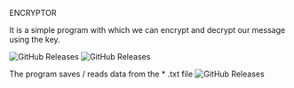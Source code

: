 ENCRYPTOR

It is a simple program with which we can encrypt and decrypt our message using the key.

![GitHub Releases](https://github.com/Biniobiniasty/Java/blob/main/ScreenShoot/Screenshoot1.png)
![GitHub Releases](https://github.com/Biniobiniasty/Java/blob/main/ScreenShoot/Screenshoot2.png)

The program saves / reads data from the * .txt file
![GitHub Releases](https://github.com/Biniobiniasty/Java/blob/main/ScreenShoot/Screenshoot3.png)
